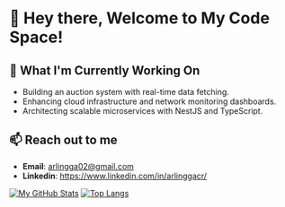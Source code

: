 # 🚀 Hey there, Welcome to My Code Space!
## 🌱 What I'm Currently Working On

- Building an auction system with real-time data fetching.
- Enhancing cloud infrastructure and network monitoring dashboards.
- Architecting scalable microservices with NestJS and TypeScript.

## 📫 Reach out to me

- **Email**: arlingga02@gmail.com
- **Linkedin**: https://www.linkedin.com/in/arlinggacr/
  
[![My GitHub Stats](https://github-readme-stats.vercel.app/api?username=arlinggacr&show_icons=true&theme=dark&hide=prs,issues,contribs&show=reviews&hide_border=true&hide_title=true&bg_color=00000000&rank_icon=percentile)](https://github.com/anuraghazra/github-readme-stats) 
[![Top Langs](https://github-readme-stats.vercel.app/api/top-langs/?username=arlinggacr&layout=compact&theme=dark&hide_border=true&hide_title=true&bg_color=00000000)](https://github.com/anuraghazra/github-readme-stats)
